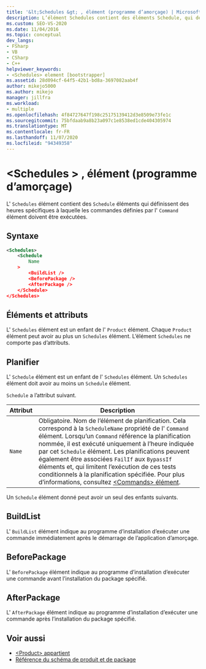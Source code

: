 ```yaml
---
title: '&lt;Schedules &gt; , élément (programme d’amorçage) | Microsoft Docs'
description: L’élément Schedules contient des éléments Schedule, qui définissent des heures spécifiques d’exécution des commandes définies par l’élément Command.
ms.custom: SEO-VS-2020
ms.date: 11/04/2016
ms.topic: conceptual
dev_langs:
- FSharp
- VB
- CSharp
- C++
helpviewer_keywords:
- <Schedules> element [bootstrapper]
ms.assetid: 28d094cf-64f5-42b1-bd8a-3697082aab4f
author: mikejo5000
ms.author: mikejo
manager: jillfra
ms.workload:
- multiple
ms.openlocfilehash: 4f84727647f198c25175139412d3e8509e73fe1c
ms.sourcegitcommit: 75bfdaab9a8b23a097c1e8538ed1cde404305974
ms.translationtype: MT
ms.contentlocale: fr-FR
ms.lasthandoff: 11/07/2020
ms.locfileid: "94349358"
---
```

# <a name="ltschedulesgt-element-bootstrapper"></a>&lt;Schedules &gt; , élément (programme d’amorçage)
L' `Schedules` élément contient des `Schedule` éléments qui définissent des heures spécifiques à laquelle les commandes définies par l' `Command` élément doivent être exécutées.

## <a name="syntax"></a>Syntaxe

```xml
<Schedules>
    <Schedule
        Name
    >
        <BuildList />
        <BeforePackage />
        <AfterPackage />
    </Schedule>
</Schedules>
```

## <a name="elements-and-attributes"></a>Éléments et attributs
 L' `Schedules` élément est un enfant de l' `Product` élément. Chaque `Product` élément peut avoir au plus un `Schedules` élément. L’élément `Schedules` ne comporte pas d’attributs.

## <a name="schedule"></a>Planifier
 L' `Schedule` élément est un enfant de l' `Schedules` élément. Un `Schedules` élément doit avoir au moins un `Schedule` élément.

 `Schedule` a l’attribut suivant.

|Attribut|Description|
|---------------|-----------------|
|`Name`|Obligatoire. Nom de l’élément de planification. Cela correspond à la `ScheduleName` propriété de l' `Command` élément. Lorsqu’un `Command` référence la planification nommée, il est exécuté uniquement à l’heure indiquée par cet `Schedule` élément. Les planifications peuvent également être associées `FailIf` aux `BypassIf` éléments et, qui limitent l’exécution de ces tests conditionnels à la planification spécifiée. Pour plus d’informations, consultez [ \<Commands> élément](../deployment/commands-element-bootstrapper.md).|

 Un `Schedule` élément donné peut avoir un seul des enfants suivants.

## <a name="buildlist"></a>BuildList
 L' `BuildList` élément indique au programme d’installation d’exécuter une commande immédiatement après le démarrage de l’application d’amorçage.

## <a name="beforepackage"></a>BeforePackage
 L' `BeforePackage` élément indique au programme d’installation d’exécuter une commande avant l’installation du package spécifié.

## <a name="afterpackage"></a>AfterPackage
 L' `AfterPackage` élément indique au programme d’installation d’exécuter une commande après l’installation du package spécifié.

## <a name="see-also"></a>Voir aussi
- [\<Product> appartient](../deployment/product-element-bootstrapper.md)
- [Référence du schéma de produit et de package](../deployment/product-and-package-schema-reference.md)
